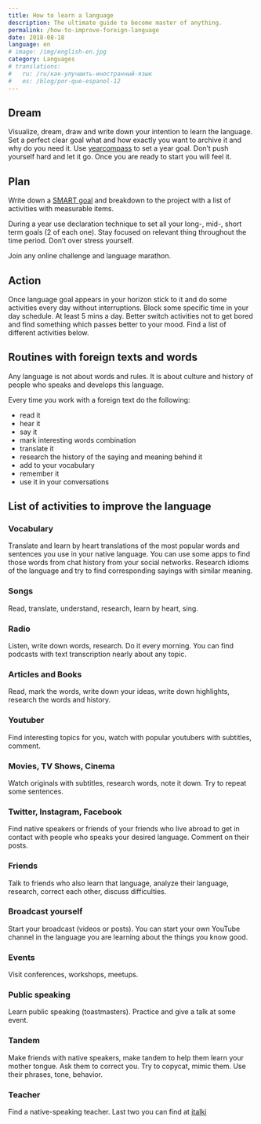 ```yaml
---
title: How to learn a language
description: The ultimate guide to become master of anything.
permalink: /how-to-improve-foreign-language
date: 2018-08-18
language: en
# image: /img/english-en.jpg
category: Languages
# translations:
#   ru: /ru/как-улучшить-иностранный-язык
#   es: /blog/por-que-espanol-12
---
```


## Dream

Visualize, dream, draw and write down your intention to learn the language. Set a perfect clear goal what and how exactly you want to archive it and why do you need it. Use [yearcompass](http://yearcompass.com/) to set a year goal. Don’t push yourself hard and let it go. Once you are ready to start you will feel it.

## Plan

Write down a [SMART goal](https://en.wikipedia.org/wiki/SMART_criteria) and breakdown to the project with a list of activities with measurable items.

During a year use declaration technique to set all your long-, mid-, short term goals (2 of each one). Stay focused on relevant thing throughout the time period. Don’t over stress yourself.

Join any online challenge and language marathon.

## Action

Once language goal appears in your horizon stick to it and do some activities every day without interruptions. Block some specific time in your day schedule. At least 5 mins a day. Better switch activities not to get bored and find something which passes better to your mood. Find a list of different activities below.

## Routines with foreign texts and words

Any language is not about words and rules. It is about culture and history of people who speaks and develops this language.

Every time you work with a foreign text do the following:

- read it
- hear it
- say it
- mark interesting words combination
- translate it
- research the history of the saying and meaning behind it
- add to your vocabulary
- remember it
- use it in your conversations

## List of activities to improve the language

### Vocabulary

Translate and learn by heart translations of the most popular words and sentences you use in your native language. You can use some apps to find those words from chat history from your social networks. Research idioms of the language and try to find corresponding sayings with similar meaning.

### Songs

Read, translate, understand, research, learn by heart, sing.

### Radio

Listen, write down words, research. Do it every morning. You can find podcasts with text transcription nearly about any topic.

### Articles and Books

Read, mark the words, write down your ideas, write down highlights, research the words and history.

### Youtuber

Find interesting topics for you, watch with popular youtubers with subtitles, comment.

### Movies, TV Shows, Cinema

Watch originals with subtitles, research words, note it down. Try to repeat some sentences.

### Twitter, Instagram, Facebook

Find native speakers or friends of your friends who live abroad to get in contact with people who speaks your desired language. Comment on their posts.

### Friends

Talk to friends who also learn that language, analyze their language, research, correct each other, discuss difficulties.

### Broadcast yourself

Start your broadcast (videos or posts). You can start your own YouTube channel in the language you are learning about the things you know good.

### Events

Visit conferences, workshops, meetups.

### Public speaking

Learn public speaking (toastmasters). Practice and give a talk at some event.

### Tandem

Make friends with native speakers, make tandem to help them learn your mother tongue. Ask them to correct you. Try to copycat, mimic them. Use their phrases, tone, behavior.

### Teacher

Find a native-speaking teacher. Last two you can find at [italki](https://italki.com)

